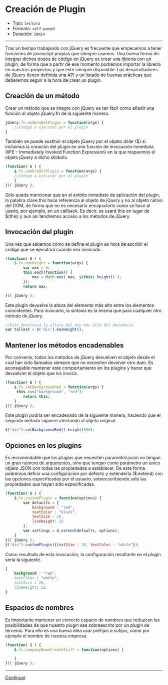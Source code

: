 # Creación de Plugin

* Tipo: `lectura`
* Formato: `self-paced`
* Duración: `10min`

***

Tras un tiempo trabajando con jQuery es frecuente que empecemos a tener
funciones de javascript propias que siempre usamos.
Una buena forma de integrar dichos trozos de código en jQuery es crear una
librería con un plugin, de forma que a partir de ese momento podremos importar
la librería en nuestros proyectos y que este siempre disponible.
Los desarrolladores de jQuery tienen definida una API y un listado de buenas
prácticas que deberemos seguir a la hora de crear un plugin.

## Creación de un método

Crear un método que se integre con jQuery es tan fácil como añadir una función
al objeto jQuery.fn de la siguiente manera.

```javascript
jQuery.fn.nombreDelPlugin = function(args) {
    //Código a ejecutar por el plugin
}
```

También se puede sustituir el objeto jQuery por el objeto dólar ($) si
incluimos la creación del plugin en una función de invocación inmediata (IIFE
– Immediately Invoked Function Expression) en la que mapeemos el objeto jQuery
a dicho símbolo.

```javascript
(function( $ ) {
    $.fn.nombreDelPlugin = function(args) {
    //Código a ejecutar por el plugin
    }
})( jQuery );
```

Sólo queda mencionar que en el ámbito inmediato de aplicación del plugin, la
palabra clave this hace referencia al objeto de jQuery y no al objeto nativo
del DOM, de forma que no es necesario encapsularlo como se hace al usarlo, por
ejemplo, en un callback. Es decir, se usará this en lugar de $(this) y aun así
tendremos acceso a los métodos de jQuery.

## Invocación del plugin

Una vez que sabemos cómo se define el plugin es hora de escribir el código que
se ejecutará cuando sea invocado.

```javascript
(function( $ ) {
    $.fn.maxHeight = function(args) {
        var max = 0;
        this.each(function() {
            max = Math.max( max, $(this).height() );
        });
        return max;

})( jQuery );
```

Este plugin devuelve la altura del elemento más alto entre los elementos
coincidentes.
Para invocarlo, la sintaxis es la misma que para cualquier otro método de
jQuery.

```javascript
//Esto devolverá la altura del div más alto del documento.
var tallest = $('div').maxHeight();
```

## Mantener los métodos encadenables

Por convenio, todos los métodos de jQuery devuelven el objeto desde el cual
han sido llamados siempre que no necesiten devolver otro dato. Es aconsejable
mantener este comportamiento en los plugins y hacer que devuelvan el objeto
que los invoca.

```javascript
(function( $ ) {
    $.fn.setBackgroundRed = function(args) {
     this.css("background", "red");
        return this;
    }
})( jQuery );
```

Este plugin podría ser encadenado de la siguiente manera, haciendo que el
segundo método siguiere afectando al objeto original.

```javascript
$("div").setBackgroundRed().height(500);
```

## Opciones en los plugins

Es recomendable que los plugins que necesiten parametrización no tengan un
gran número de argumentos, sino que tengan como parámetro un único objeto JSON
con todas las propiedades a establecer. De esta forma podremos definir una
configuración por defecto y extenderla ($.extend) con las opciones
especificadas por el usuario, sobreescribiendo sólo las propiedades que hayan
sido especificadas.

```javascript
(function( $ ) {
    $.fn.customPlugin = function(options) {
        var defaults = {
            background : "red",
            textColor : "black",
            textSize : 16,
            lineHeight: 22
        };
        var settings = $.extend(defaults, options);
    }
})( jQuery );
$("div").customPlugin({textSize : 26, textColor : "white"});
```

Como resultado de esta invocación, la configuración resultante en el plugin
sería la siguiente.

```css
{
    background : "red",
    textColor : "white",
    textSize : 26,
    lineHeight: 22
}
```

## Espacios de nombres

Es importante mantener un correcto espacio de nombres que reduzcan las
posibilidades de que nuestro plugin sea sobreescrito por un plugin de terceros.
Para ello es una buena idea usar prefijos o sufijos, como por ejemplo el
nombre de nuestra empresa.

```javascript
(function( $ ) {
    $.fn.companyNameCreateStuff = function(options) {

    }
})( jQuery );
```

***

[Continuar](04-exercises.md)
